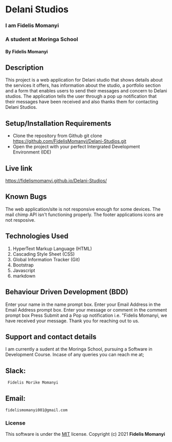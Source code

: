 # Delani Studios

### I am Fidelis Momanyi
### A student at Moringa School

#### By **Fidelis Momanyi**

## Description
This project is a web application for Delani studio that shows details about the services it offers, has information about the studio, a portfolio section and a form that enables users to send their messages and concern to Delani studios. The application tells the user through a pop up notification that their messages have been received and also thanks them for contacting Delani Studios.

## Setup/Installation Requirements
* Clone the repository from Github
 git clone https://github.com/FidelisMomanyi/Delani-Studios.git
* Open the project with your perfect Intergrated Development Environment (IDE)

## Live link
https://fidelismomanyi.github.io/Delani-Studios/

## Known Bugs
The web application/site is not responsive enough for some devices.
The mail chimp API isn't functioning properly.
The footer applications icons are not resposive.

## Technologies Used
1. HyperText Markup Language (HTML)
2. Cascading Style Sheet (CSS)
3. Global Information Tracker (Git)
4. Bootstrap
5. Javascript
6. markdown

## Behaviour Driven Development (BDD)
Enter your name in the name prompt box.
Enter your Email Address in the Email Address prompt box.
Enter your message or comment in the comment prompt box
Press Submit and a Pop up notification i.e. "Fidelis Momanyi, we have received your message. Thank you for reaching out to us.

## Support and contact details
I am currently a sudent at the Moringa School, pursuing a Software in Development Course.
Incase of any queries you can reach me at;
## Slack: 
```
 Fidelis Morike Momanyi
```
## Email:
```
fidelismomanyi001@gmail.com
```
### License
This software is under the [MIT](License) license. Copyright (c) 2021 **Fidelis Momanyi**